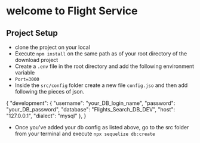 # welcome to Flight Service 

## Project Setup
- clone the project on your local
- Execute `npm install` on the same path as of your root directory of the download project
- Create a `.env` file in the root directory and add the following environment  variable 
- `Port=3000`
- Inside the `src/config` folder create a new file `config.jso` and then add following the pieces of json.

{
  "development": {
    "username": "your_DB_login_name",
    "password": "your_DB_password",
    "database": "Flights_Search_DB_DEV",
    "host": "127.0.0.1",
    "dialect": "mysql"
  }, 
}

- Once you've added your db config as listed above, go to the src folder from your terminal and execute `npx sequelize db:create`
